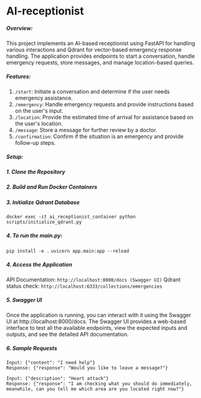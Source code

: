 # AI-receptionist
##### Overview:
This project implements an AI-based receptionist using FastAPI for handling various interactions and Qdrant for vector-based emergency response handling. The application provides endpoints to start a conversation, handle emergency requests, store messages, and manage location-based queries. 
##### Features:
1. `/start`: Initiate a conversation and determine if the user needs emergency assistance.
2. `/emergency`: Handle emergency requests and provide instructions based on the user's input.
3. `/location`: Provide the estimated time of arrival for assistance based on the user's location.
4. `/message`: Store a message for further review by a doctor.
5. `/confirmation`: Confirm if the situation is an emergency and provide follow-up steps.

##### Setup:
##### 1. Clone the Repository
##### 2. Build and Run Docker Containers
##### 3. Initialize Qdrant Database
`docker exec -it ai_receptionist_container python scripts/initialize_qdrant.py`
##### 4. To run the main.py:
`pip install -e .`
`uvicorn app.main:app --reload`
##### 4. Access the Application
API Documentation: `http://localhost:8000/docs (Swagger UI)`
Qdrant status check: `http://localhost:6333/collections/emergencies`
##### 5. Swagger UI
Once the application is running, you can interact with it using the Swagger UI at http://localhost:8000/docs. The Swagger UI provides a web-based interface to test all the available endpoints, view the expected inputs and outputs, and see the detailed API documentation.
##### 6. Sample Requests
```/start
Input: {"content": "I need help"}
Response: {"response": "Would you like to leave a message?"}
```
```/emergency
Input: {"description": "Heart attack"}
Response: {"response": "I am checking what you should do immediately, meanwhile, can you tell me which area are you located right now?"}
```
